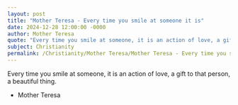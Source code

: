 ```yaml
---
layout: post
title: "Mother Teresa - Every time you smile at someone it is"
date: 2024-12-28 12:00:00 -0000
author: Mother Teresa
quote: "Every time you smile at someone, it is an action of love, a gift to that person, a beautiful thing."
subject: Christianity
permalink: /Christianity/Mother Teresa/Mother Teresa - Every time you smile at someone it is
---
```


Every time you smile at someone, it is an action of love, a gift to that person, a beautiful thing.

- Mother Teresa

